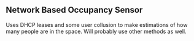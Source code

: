 ## Network Based Occupancy Sensor
Uses DHCP leases and some user collusion to make estimations of how many people are in the space.
Will probably use other methods as well.
